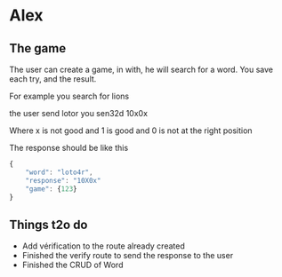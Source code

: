 # Alex

## The game
The user can create a game, in with, he will search for a word.
You save each try, and the result.

For example
you search for lions

the user send lotor
you sen32d 10x0x

Where x is not good
and 1 is good
and 0 is not at the right position

The response should be like this

```javascript
{
    "word": "loto4r",
    "response": "10X0x"
    "game": {123}
}
```

## Things t2o do

- Add vérification to the route already created
- Finished the verify route to send the response to the user
- Finished the CRUD of Word
